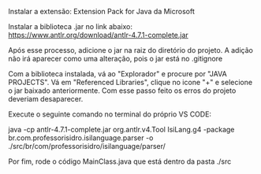 Instalar a extensão: Extension Pack for Java da Microsoft


Instalar a biblioteca .jar no link abaixo:
https://www.antlr.org/download/antlr-4.7.1-complete.jar


Após esse processo, adicione o jar na raiz do diretório do projeto. 
A adição não irá aparecer como uma alteração, pois o jar está no .gitignore


Com a biblioteca instalada, vá ao "Explorador" e procure por "JAVA PROJECTS".
Vá em "Referenced Libraries", clique no icone "+" e selecione o jar baixado anteriormente.
Com esse passo feito os erros do projeto deveriam desaparecer.

Execute o seguinte comando no terminal do próprio VS CODE:

java -cp antlr-4.7.1-complete.jar org.antlr.v4.Tool IsiLang.g4 -package br.com.professorisidro.isilanguage.parser -o ./src/br/com/professorisidro/isilanguage/parser/

Por fim, rode o código MainClass.java que está dentro da pasta ./src